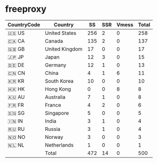 # freeproxy

|CountryCode|Country|SS|SSR|Vmess|Total|
|  ----  | ----  |  ----  | ----  |  ----  | ----  |
|🇺🇸 US|United States|256|2|0|258|
|🇨🇦 CA|Canada|135|2|0|137|
|🇬🇧 GB|United Kingdom|17|0|0|17|
|🇯🇵 JP|Japan|12|3|0|15|
|🇩🇪 DE|Germany|12|1|0|13|
|🇨🇳 CN|China|4|1|6|11|
|🇰🇷 KR|South Korea|10|0|0|10|
|🇭🇰 HK|Hong Kong|0|0|8|8|
|🇦🇺 AU|Australia|7|1|0|8|
|🇫🇷 FR|France|4|2|0|6|
|🇸🇬 SG|Singapore|5|0|0|5|
|🇮🇳 IN|India|3|1|0|4|
|🇷🇺 RU|Russia|3|1|0|4|
|🇳🇴 NO|Norway|3|0|0|3|
|🇳🇱 NL|Netherlands|1|0|0|1|
||Total|472|14|0|500|
